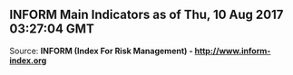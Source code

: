 ## INFORM Main Indicators as of Thu, 10 Aug 2017 03:27:04 GMT

Source: **INFORM (Index For Risk Management) - http://www.inform-index.org**